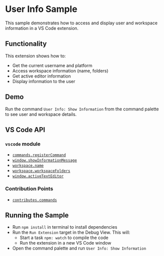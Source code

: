 # User Info Sample

This sample demonstrates how to access and display user and workspace information in a VS Code extension.

## Functionality

This extension shows how to:
- Get the current username and platform
- Access workspace information (name, folders)
- Get active editor information
- Display information to the user

## Demo

Run the command `User Info: Show Information` from the command palette to see user and workspace details.

## VS Code API

### `vscode` module

- [`commands.registerCommand`](https://code.visualstudio.com/api/references/vscode-api#commands.registerCommand)
- [`window.showInformationMessage`](https://code.visualstudio.com/api/references/vscode-api#window.showInformationMessage)
- [`workspace.name`](https://code.visualstudio.com/api/references/vscode-api#workspace.name)
- [`workspace.workspaceFolders`](https://code.visualstudio.com/api/references/vscode-api#workspace.workspaceFolders)
- [`window.activeTextEditor`](https://code.visualstudio.com/api/references/vscode-api#window.activeTextEditor)

### Contribution Points

- [`contributes.commands`](https://code.visualstudio.com/api/references/contribution-points#contributes.commands)

## Running the Sample

- Run `npm install` in terminal to install dependencies
- Run the `Run Extension` target in the Debug View. This will:
	- Start a task `npm: watch` to compile the code
	- Run the extension in a new VS Code window
- Open the command palette and run `User Info: Show Information`
